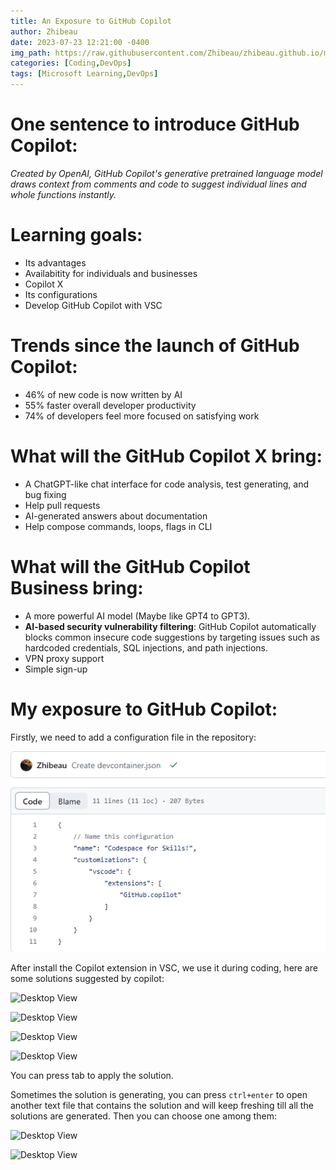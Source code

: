 ```yaml
---
title: An Exposure to GitHub Copilot
author: Zhibeau
date: 2023-07-23 12:21:00 -0400
img_path: https://raw.githubusercontent.com/Zhibeau/zhibeau.github.io/main/_posts/AEGC/
categories: [Coding,DevOps]
tags: [Microsoft Learning,DevOps]
---
```


# One sentence to introduce GitHub Copilot:
*Created by OpenAI, GitHub Copilot's generative pretrained language model draws context from comments and code to suggest individual lines and whole functions instantly.*

# Learning goals:
- Its advantages
- Availabitity for individuals and businesses
- Copilot X
- Its configurations
- Develop GitHub Copilot with VSC

# Trends since the launch of GitHub Copilot:
- 46% of new code is now written by AI
- 55% faster overall developer productivity
- 74% of developers feel more focused on satisfying work

# What will the GitHub Copilot X bring:
- A ChatGPT-like chat interface for code analysis, test generating, and bug fixing
- Help pull requests
- AI-generated answers about documentation
- Help compose commands, loops, flags in CLI

# What will the GitHub Copilot Business bring:
- A more powerful AI model (Maybe like GPT4 to GPT3).
- **AI-based security vulnerability filtering**: GitHub Copilot automatically blocks common insecure code suggestions by targeting issues such as hardcoded credentials, SQL injections, and path injections.
- VPN proxy support
- Simple sign-up

# My exposure to GitHub Copilot:
Firstly, we need to add a configuration file in the repository:

![Desktop View](devjson.png)

After install the Copilot extension in VSC, we use it during coding, here are some solutions suggested by copilot:

![Desktop View](httprequestprompt.png)

![Desktop View](Prompt_mergesort.png)

![Desktop View](Prompt_factorial.png)

![Desktop View](Prompt_calculate2nums.png)

You can press tab to apply the solution.

Sometimes the solution is generating, you can press ```ctrl+enter``` to open another text file that contains the solution and will keep freshing till all the solutions are generated. Then you can choose one among them:

![Desktop View](generating_solutions.png)

![Desktop View](Complex_solution.png)
